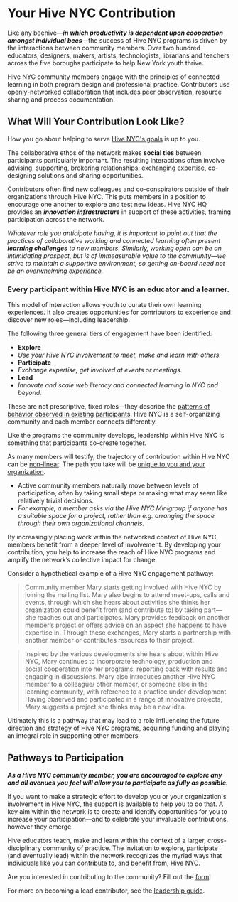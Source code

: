 # Your Hive NYC Contribution

Like any beehive—***in which productivity is dependent upon cooperation amongst individual bees***—the success of Hive NYC programs is driven by the interactions between community members. Over two hundred educators, designers, makers, artists, technologists, librarians and teachers across the five boroughs participate to help New York youth thrive.

Hive NYC community members engage with the principles of connected learning in both program design and professional practice. Contributors use openly-networked collaboration that includes peer observation, resource sharing and process documentation.

## What Will Your Contribution Look Like?

How you go about helping to serve [Hive NYC's goals](../why_a_learning_network/hive_vision_and_goals.html) is up to you.

The collaborative ethos of the network makes **social ties** between participants particularly important. The resulting interactions often involve advising, supporting, brokering relationships, exchanging expertise, co-designing solutions and sharing opportunities.

Contributors often find new colleagues and co-conspirators outside of their organizations through Hive NYC. This puts members in a position to encourage one another to explore and test new ideas. Hive NYC HQ provides an ***innovation infrastructure*** in support of these activities, framing participation across the network.

*Whatever role you anticipate having, it is important to point out that the practices of collaborative working and connected learning often present **learning challenges** to new members. Similarly, working open can be an intimidating prospect, but is of immeasurable value to the community—we strive to maintain a supportive environment, so getting on-board need not be an overwhelming experience.*

### Every participant within Hive NYC is an educator and a learner.

This model of interaction allows youth to curate their own learning experiences. It also creates opportunities for contributors to experience and discover new roles—including leadership.

The following three general tiers of engagement have been identified:
* **Explore**
 * *Use your Hive NYC involvement to meet, make and learn with others.*
* **Participate**
 * *Exchange expertise, get involved at events or meetings.*
* **Lead**
 * *Innovate and scale web literacy and connected learning in NYC and beyond.*

These are not prescriptive, fixed roles—they describe the [patterns of behavior observed in existing participants](http://hivenyc.org/2013/08/31/exploring-how-organizations-interface-with-hive-nyc/). Hive NYC is a self-organizing community and each member connects differently.

Like the programs the community develops, leadership within Hive NYC is something that participants co-create together.

As many members will testify, the trajectory of contribution within Hive NYC can be [non-linear](http://hivenyc.org/2014/01/28/seven-months-hivenyc-new-member-share/). The path you take will be [unique to you and your organization](http://hivenyc.org/2014/01/28/seven-months-hivenyc-new-member-share/).

* Active community members naturally move between levels of participation, often by taking small steps or making what may seem like relatively trivial decisions.
 * *For example, a member asks via the Hive NYC Minigroup if anyone has a suitable space for a project, rather than e.g. arranging the space through their own organizational channels.*

By increasingly placing work within the networked context of Hive NYC, members benefit from a deeper level of involvement. By developing your contribution, you help to increase the reach of Hive NYC programs and amplify the network’s collective impact for change.

Consider a hypothetical example of a Hive NYC engagement pathway:
> Community member Mary starts getting involved with Hive NYC by joining the mailing list. Mary also begins to attend meet-ups, calls and events, through which she hears about activities she thinks her organization could benefit from (and contribute to) by taking part—she reaches out and participates. Mary provides feedback on another member’s project or offers advice on an aspect she happens to have expertise in. Through these exchanges, Mary starts a partnership with another member or contributes resources to their project.

> Inspired by the various developments she hears about within Hive NYC, Mary continues to incorporate technology, production and social cooperation into her programs, reporting back with results and engaging in discussions. Mary also introduces another Hive NYC member to a colleague/ other member, or someone else in the learning community, with reference to a practice under development. Having observed and participated in a range of innovative projects, Mary suggests a project she thinks may be a new idea.

Ultimately this is a pathway that may lead to a role influencing the future direction and strategy of Hive NYC programs, acquiring funding and playing an integral role in supporting other members.

## Pathways to Participation

***As a Hive NYC community member, you are encouraged to explore any and all avenues you feel will allow you to participate as fully as possible.***

If you want to make a strategic effort to develop you or your organization's involvement in Hive NYC, the support is available to help you to do that. A key aim within the network is to create and identify opportunities for you to increase your participation—and to celebrate your invaluable contributions, however they emerge.

Hive educators teach, make and learn within the context of a larger, cross-disciplinary community of practice. The invitation to explore, participate (and eventually lead) within the network recognizes the myriad ways that individuals like you can contribute to, and benefit from, Hive NYC.

Are you interested in contributing to the community?
Fill out the [form](https://docs.google.com/forms/d/1dWGAELcYQUWvjGmeh-VTPWbaxb7C3J5dp4lzSJsm-Gw)!

For more on becoming a lead contributor, see the [leadership guide](../leadership_in_hive_nyc/README.md).


